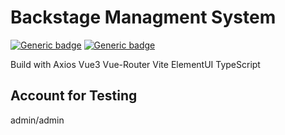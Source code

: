 # Backstage Managment System
[![Generic badge](https://img.shields.io/badge/MadeWith-Vue3|TS|Vite-<COLOR>.svg)](https://github.com/Alexie7777/backstage-system/)  [![Generic badge](https://img.shields.io/badge/HostOn-Vercel-blueviolet)](https://vercel.com/)

Build with Axios Vue3 Vue-Router Vite ElementUI TypeScript

## Account for Testing
admin/admin
